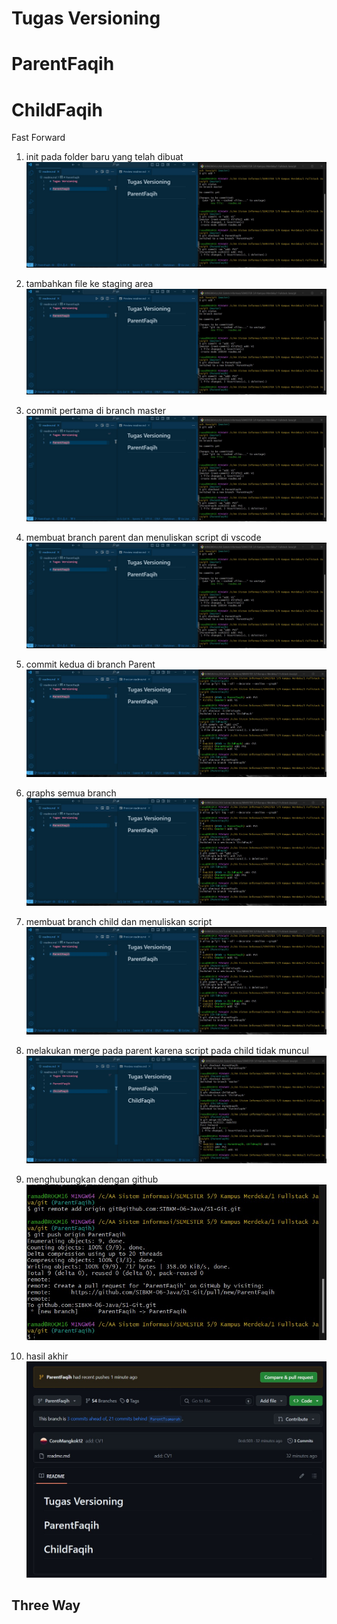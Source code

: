 # Tugas Versioning

# ParentFaqih

# ChildFaqih

Fast Forward

1. init pada folder baru yang telah dibuat
![alt text](img/1.jpg)

2. tambahkan file ke staging area
![alt text](img/1.jpg)

3. commit pertama di branch master
![alt text](img/1.jpg)

4. membuat branch parent dan menuliskan script di vscode
![alt text](img/1.jpg)

5. commit kedua di branch Parent
![alt text](img/2.jpg)

6. graphs semua branch
![alt text](img/2.jpg)

7. membuat branch child dan menuliskan script
![alt text](img/2.jpg)

8. melakukan merge pada parent karena script pada child tidak muncul
![alt text](img/4.jpg)

9. menghubungkan dengan github
![alt text](img/5.jpg)

10. hasil akhir
![alt text](img/6.jpg)


## Three Way